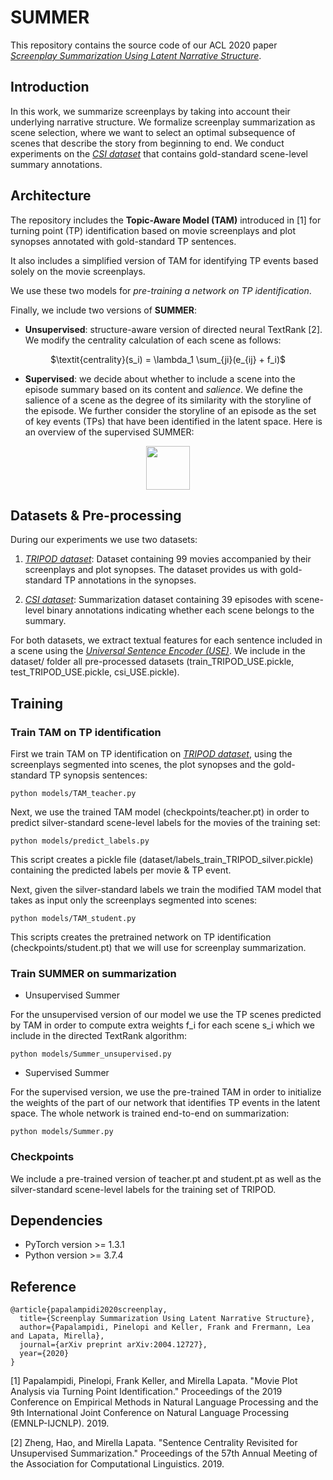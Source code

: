 # SUMMER

This repository contains the source code of our ACL 2020 paper [*Screenplay Summarization Using Latent Narrative Structure*](https://arxiv.org/pdf/2004.12727.pdf).

## Introduction

In this work, we summarize screenplays by taking into account their underlying narrative structure. We formalize screenplay summarization as scene selection, where we want to select an optimal subsequence of scenes that describe the story from beginning to end. We conduct experiments on the [*CSI dataset*](https://github.com/EdinburghNLP/csi-corpus) that contains gold-standard scene-level summary annotations.

## Architecture

The repository includes the **Topic-Aware Model (TAM)** introduced in [1] for turning point (TP) identification based on movie screenplays and plot synopses annotated with gold-standard TP sentences. 

It also includes a simplified version of TAM for identifying TP events based solely on the movie screenplays.

We use these two models for *pre-training a network on TP identification*.

Finally, we include two versions of **SUMMER**:

- **Unsupervised**: structure-aware version of directed neural TextRank [2]. We modify the centrality calculation of each scene as follows:

<p align="center">
$\textit{centrality}(s_i) = \lambda_1  \sum_{j<i}(e_{ij} + f_j) + \lambda_2  \sum_{j>i}(e_{ij} + f_i)$
</p>

- **Supervised**: we decide about whether to include a scene into the episode summary based on its content and *salience*. We define the salience of a scene as the degree of its similarity with the storyline of the episode. We further consider the storyline of an episode as the set of key events (TPs) that have been identified in the latent space. Here is an overview of the supervised SUMMER:

<p align="center">
  <img src="https://raw.githubusercontent.com/ppapalampidi/SUMMER/master/SUMMER.png" height="70">
</p>

## Datasets & Pre-processing

During our experiments we use two datasets:

1. [*TRIPOD dataset*](https://github.com/ppapalampidi/TRIPOD): Dataset containing 99 movies accompanied by their screenplays and plot synopses. The dataset provides us with gold-standard TP annotations in the synopses.

2. [*CSI dataset*](https://github.com/EdinburghNLP/csi-corpus): Summarization dataset containing 39 episodes with scene-level binary annotations indicating whether each scene belongs to the summary.

For both datasets, we extract textual features for each sentence included in a scene using the [*Universal Sentence Encoder (USE)*](https://arxiv.org/pdf/1803.11175.pdf). We include in the dataset/ folder all pre-processed datasets (train\_TRIPOD\_USE.pickle, test\_TRIPOD\_USE.pickle, csi\_USE.pickle).

## Training

### Train TAM on TP identification

First we train TAM on TP identification on  [*TRIPOD dataset*](https://github.com/ppapalampidi/TRIPOD), using the screenplays segmented into scenes, the plot synopses and the gold-standard TP synopsis sentences:

```
python models/TAM_teacher.py
```

Next, we use the trained TAM model (checkpoints/teacher.pt) in order to predict silver-standard scene-level labels for the movies of the training set:

```
python models/predict_labels.py
```

This script creates a pickle file (dataset/labels\_train\_TRIPOD\_silver.pickle) containing the predicted labels per movie & TP event.

Next, given the silver-standard labels we train the modified TAM model that takes as input only the screenplays segmented into scenes:

```
python models/TAM_student.py
```

This scripts creates the pretrained network on TP identification (checkpoints/student.pt) that we will use for screenplay summarization.

### Train SUMMER on summarization

- Unsupervised Summer

For the unsupervised version of our model we use the TP scenes predicted by TAM in order to compute extra weights f\_i for each scene s\_i which we include in the directed TextRank algorithm:

```
python models/Summer_unsupervised.py
```

- Supervised Summer

For the supervised version, we use the pre-trained TAM in order to initialize the weights of the part of our network that identifies TP events in the latent space. The whole network is trained end-to-end on summarization:

```
python models/Summer.py
```

### Checkpoints

We include a pre-trained version of teacher.pt and student.pt as well as the silver-standard scene-level labels for the training set of TRIPOD.

## Dependencies

- PyTorch version >= 1.3.1
- Python version >= 3.7.4

## Reference
```
@article{papalampidi2020screenplay,
  title={Screenplay Summarization Using Latent Narrative Structure},
  author={Papalampidi, Pinelopi and Keller, Frank and Frermann, Lea and Lapata, Mirella},
  journal={arXiv preprint arXiv:2004.12727},
  year={2020}
}
```

[1] Papalampidi, Pinelopi, Frank Keller, and Mirella Lapata. "Movie Plot Analysis via Turning Point Identification." Proceedings of the 2019 Conference on Empirical Methods in Natural Language Processing and the 9th International Joint Conference on Natural Language Processing (EMNLP-IJCNLP). 2019.

[2] Zheng, Hao, and Mirella Lapata. "Sentence Centrality Revisited for Unsupervised Summarization." Proceedings of the 57th Annual Meeting of the Association for Computational Linguistics. 2019.
